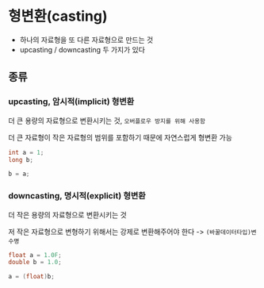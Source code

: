 # 형변환(casting)
- 하나의 자료형을 또 다른 자료형으로 만드는 것
- upcasting / downcasting 두 가지가 있다

## 종류

### upcasting, 암시적(implicit) 형변환
더 큰 용량의 자료형으로 변환시키는 것,
`오버플로우 방지를 위해 사용함`

더 큰 자료형이 작은 자료형의 범위를 포함하기 때문에 자연스럽게 형변환 가능

```Java
int a = 1;
long b;

b = a;
```

### downcasting, 명시적(explicit) 형변환
더 작은 용량의 자료형으로 변환시키는 것

저 작은 자료형으로 변형하기 위해서는 강제로 변환해주어야 한다 ->
`(바꿀데이터타입)변수명`

```Java
float a = 1.0F;
double b = 1.0;

a = (float)b;
```



